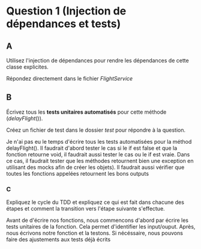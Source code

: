 # Question 1 (Injection de dépendances et tests)

## A
Utilisez l'injection de dépendances pour rendre les dépendances de cette classe explicites. 

Répondez directement dans le fichier _FlightService_

## B

Écrivez tous les **tests unitaires automatisés** pour cette méthode (_delayFlight_()). 

Créez un fichier de test dans le dossier _test_ pour répondre à la question.

Je n'ai pas eu le temps d'écrire tous les tests automatisées pour la méthod delayFlight(). Il faudrait d'abord tester le cas si le if est false et que la fonction retourne void, il faudrait aussi tester le cas ou le if est vraie. Dans ce cas, il faudrait tester que les méthodes retournent bien une exception en utilisant des mocks afin de créer les objets). Il faudrait aussi vérifier que toutes les fonctions appelées retournent les bons outputs

### C

Expliquez le cycle du TDD et expliquez ce qui est fait dans chacune des étapes et comment la transition vers l'étape suivante s'effectue.

Avant de d'écrire nos fonctions, nous commencons d'abord par écrire les tests unitaires de la fonction. Cela permet d'identifier les input/ouput. Après, nous écrivons notre fonction et la testons. Si nécéssaire, nous pouvons faire des ajustements aux tests déjà écrits 